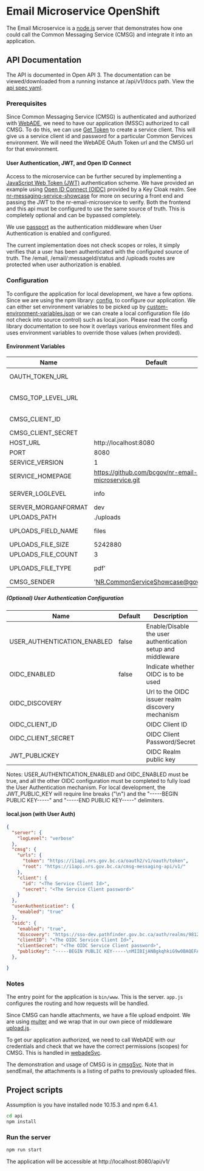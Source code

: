 # Email Microservice OpenShift

The Email Microservice is a [node.js](https://nodejs.org/) server that demonstrates how one could call the Common Messaging Service (CMSG) and integrate it into an application.

## API Documentation
The API is documented in Open API 3.  The documentation can be viewed/downloaded from a running instance at /api/v1/docs path.  View the [api spec yaml](./msgService/v1.api-spec.yaml).

### Prerequisites
Since Common Messaging Service (CMSG) is authenticated and authorized with [WebADE](http://webade.org), we need to have our application (MSSC) authorized to call CMSG.  To do this, we can use [Get Token](https://github.com/bcgov/nr-get-token) to create a service client.  This will give us a service client id and password for a particular Common Services environment.  We will need the WebADE OAuth Token url and the CMSG url for that environment.

#### User Authentication, JWT, and Open ID Connect
Access to the microservice can be further secured by implementing a [JavaScript Web Token (JWT)](https://jwt.io/introduction/) authentication scheme.  We have provided an example using [Open ID Connect (OIDC)](https://en.wikipedia.org/wiki/OpenID_Connect) provided by a Key Cloak realm.  See [nr-messaging-service-showcase](https://github.com/bcgov/nr-messaging-service-showcase) for more on securing a front end and passing the JWT to the nr-email-microservice to verify.  Both the frontend and this api must be configured to use the same source of truth.  This is completely optional and can be bypassed completely.

We use [passport](https://www.npmjs.com/package/passport) as the authentication middleware when User Authentication is enabled and configured.

The current implementation does not check scopes or roles, it simply verifies that a user has been authenticated with the configured source of truth.  The /email, /email/:messageId/status and /uploads routes are protected when user authorization is enabled.

### Configuration
To configure the application for local development, we have a few options.  Since we are using the npm library: [config](https://www.npmjs.com/package/config), to configure our application.  We can either set environment variables to be picked up by [custom-environment-variables.json](/config/custom-environment-variables.json) or we can create a local configuration file (do not check into source control) such as local.json.  Please read the config library documentation to see how it overlays various environment files and uses environment variables to override those values (when provided).

#### Environment Variables
| Name | Default | Description |
| --- | --- | --- |
| OAUTH_TOKEN_URL | | The WebADE environment OAuth Token url (ex. https://i1api.nrs.gov.bc.ca/oauth2/v1/oauth/token) |
| CMSG_TOP_LEVEL_URL | | The CMSG url (ex. https://i1api.nrs.gov.bc.ca/cmsg-messaging-api/v1/) |
| CMSG_CLIENT_ID | | This is the service client id for microservice that has been authorized to call CMSG. |
| CMSG_CLIENT_SECRET | | The service client password/secret |
| HOST_URL | http://localhost:8080 | The domain/base url where we will expose the api. |
| PORT | 8080 | port for node to listen on. |
| SERVICE_VERSION | 1 | Current default 1 |
| SERVICE_HOMEPAGE | https://github.com/bcgov/nr-email-microservice.git | Should point at the repository for the deployed code. |
| SERVER_LOGLEVEL | info | set the npm log level (verbose, debug, info, warn, error). |
| SERVER_MORGANFORMAT | dev | set the logging format for Morgan. |
| UPLOADS_PATH | ./uploads | path to store the uploaded files. |
| UPLOADS_FIELD_NAME | files | upload file configuration, which form/request fields to use for the file uploads. |
| UPLOADS_FILE_SIZE | 5242880 | limit the accepted size of files (in bytes). |
| UPLOADS_FILE_COUNT | 3 | limit the number of files to accept in one upload. |
| UPLOADS_FILE_TYPE | pdf'| limit the accepted file types.  Default of 'pdf' is a current limitation of CMSG. |
| CMSG_SENDER | 'NR.CommonServiceShowcase@gov.bc.ca' | default email address to use as the sender/from. |

##### (Optional) User Authentication Configuration
| Name | Default | Description |
| --- | --- | --- |
| USER_AUTHENTICATION_ENABLED | false | Enable/Disable the user authentication setup and middleware |
| OIDC_ENABLED | false | Indicate whether OIDC is to be used |
| OIDC_DISCOVERY | | Url to the OIDC issuer realm discovery mechanism |
| OIDC_CLIENT_ID | | OIDC Client ID |
| OIDC_CLIENT_SECRET | | OIDC Client Password/Secret |
| JWT_PUBLICKEY | | OIDC Realm public key |

Notes: USER\_AUTHENTICATION\_ENABLED and OIDC\_ENABLED must be true, and all the other OIDC configuration must be completed to fully load the User Authentication mechanism.  For local development, the JWT\_PUBLIC\_KEY will require line breaks ("\\n") and the "-----BEGIN PUBLIC KEY-----" and "-----END PUBLIC KEY-----" delimiters.

#### local.json (with User Auth)

```json
{
  "server": {
    "logLevel": "verbose"
  },
  "cmsg": {
    "urls": {
      "token": "https://i1api.nrs.gov.bc.ca/oauth2/v1/oauth/token",
      "root": "https://i1api.nrs.gov.bc.ca/cmsg-messaging-api/v1/"
    },
    "client": {
      "id": "<The Service Client Id>",
      "secret": "<The Service Client password>"
    }
  },
  "userAuthentication": {
    "enabled": "true"
  },
  "oidc": {
    "enabled": "true",
    "discovery": "https://sso-dev.pathfinder.gov.bc.ca/auth/realms/98123d34df/.well-known/openid-configuration",
    "clientID": "<The OIDC Service Client Id>",
    "clientSecret": "<The OIDC Service Client password>",
    "publicKey": "-----BEGIN PUBLIC KEY-----\nMIIBIjANBgkqhkiG9w0BAQEFAAOCAQ8AMIIBCgKCAQEAtWiqVQ/eshPxJEkgJ/VH48ZwP7mAtnDtVnHH\n7WpgduJ9pgf/Yz9ptw0kaAWJG6XHBKe4RPl6JHLOslQqezR22j/nomVCaAPKPRKnu39nt4yoahV0JKFSoV\nOgImG1SGBfTmqnmUEoo281bWO27ollpeH4IfP9kgyk557fuhGI2d2ugqFqtlgBFrchp7uPRv45Ab1g9If\nOe9REX53cvVZNEIfkb5rKVWc6F1DsPI213E5ywsAb6cAmwb6yZgHvu9b03IkDGgUT84HBghrYoyhmaLi\nB7F1Lq4x3HjJ7GtMFB7EiBaNkLW49CMv5NOpUDmYf89XsOUBoVFVXqehxkastTwIDAQAB\n-----END PUBLIC KEY-----\n"
  },

}
```

### Notes

The entry point for the application is `bin/www`. This is the server.  `app.js` configures the routing and how requests will be handled.

Since CMSG can handle attachments, we have a file upload endpoint.  We are using [multer](https://www.npmjs.com/package/multer) and we wrap that in our own piece of middleware [upload.js](middleware/upload.js).

To get our application authorized, we need to call WebADE with our credentials and check that we have the correct permissions (scopes) for CMSG.  This is handled in [webadeSvc](oauthService/webadeSvc.js).

The demonstration and usage of CMSG is in [cmsgSvc](msgService/cmsgSvc.js).  Note that in sendEmail, the attachments is a listing of paths to previously uploaded files.

## Project scripts

Assumption is you have installed node 10.15.3 and npm 6.4.1.

``` sh
cd api
npm install
```

### Run the server

``` sh
npm run start
```

The application will be accessible at http://localhost:8080/api/v1/

